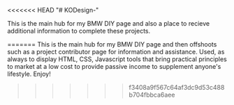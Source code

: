 <<<<<<< HEAD
"# KODesign-"

This is the main hub for my BMW DIY page and also a place to recieve additional information to complete these projects. 

=======
This is the main hub for my BMW DIY page and then offshoots such as a project contributor page for information and assistance.  Used, as always to display HTML, CSS, Javascript tools that bring practical principles to market at a low cost to provide passive income to supplement anyone's lifestyle.  Enjoy! 
>>>>>>> f3408a9f567c64af3dc9d53c488b704fbbca6aee
